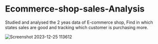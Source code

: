 # Ecommerce-shop-sales-Analysis
Studied and analysed the 2 yeas data of E-commerce shop, Find in which states sales are good and tracking which customer is purchasing more.

![Screenshot 2023-12-25 113612](https://github.com/niranjan0902/Ecommerce-shop-sales-Analysis/assets/128354664/4e5d0cc0-0fa9-4923-9a1f-06de6dd2fe12)
